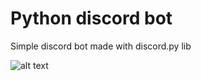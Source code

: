 # Python discord bot
Simple discord bot made with discord.py lib


![alt text](https://cdn.discordapp.com/avatars/401485129928671232/a28896d45a3d083fae97d457798d74ed.webp)
